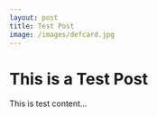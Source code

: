 ```yaml
---
layout: post
title: Test Post
image: /images/defcard.jpg
---
```


<h1 class="cyan-text title"> This is a Test Post </h1>
This is test content...